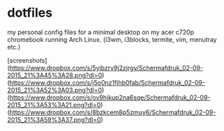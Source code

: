 # dotfiles
my personal config files for a minimal desktop on my acer c720p chromebook running Arch Linux. (i3wm, i3blocks, termite, vim, menutray etc.)

[screenshots]
(https://www.dropbox.com/s/5yibzrv9j2zjrgy/Schermafdruk_02-09-2015_21%3A45%3A28.png?dl=0)
(https://www.dropbox.com/s/j5o0nz1fjhb0fab/Schermafdruk_02-09-2015_21%3A52%3A03.png?dl=0)
(https://www.dropbox.com/s/ov9hikup2na6sqe/Schermafdruk_02-09-2015_21%3A53%3A21.png?dl=0)
(https://www.dropbox.com/s/8bzkcem8p5zmuy6/Schermafdruk_02-09-2015_21%3A59%3A37.png?dl=0)
